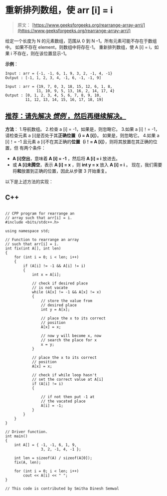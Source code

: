 # 重新排列数组，使 arr [i] = i

> 原文： [https://www.geeksforgeeks.org/rearrange-array-arri/](https://www.geeksforgeeks.org/rearrange-array-arri/)

给定一个长度为 N 的元素数组，范围从 0 到 N –1。所有元素可能不存在于数组中。 如果不存在 element，则数组中将存在-1。 重新排列数组，使 A [i] = i，如果 i 不存在，则在该位置显示-1。

**示例**：

```
Input : arr = {-1, -1, 6, 1, 9, 3, 2, -1, 4, -1}
Output : [-1, 1, 2, 3, 4, -1, 6, -1, -1, 9]

Input : arr = {19, 7, 0, 3, 18, 15, 12, 6, 1, 8,
              11, 10, 9, 5, 13, 16, 2, 14, 17, 4}
Output : [0, 1, 2, 3, 4, 5, 6, 7, 8, 9, 10, 
         11, 12, 13, 14, 15, 16, 17, 18, 19]

```

## [推荐：请先解决 ***惯例*** ，然后再继续解决。](https://practice.geeksforgeeks.org/problems/reorganize-the-array/0)

**方法**：
1.导航数组。
2.检查 a [i] = -1，如果是，则忽略它。
3.如果 a [i]！= -1，请检查元素 a [i]是否处于其**正确位置（i = A [i]）**。 如果是，则忽略它。
4.如果 a [i]！= -1 且元素 a [i]不在其正确的**位置（i！= A [i]）**，则将其放置在其正确的位置，但 有两个条件：

*   **A [i]空出**，意味着 **A [i] = -1** ，然后将 **A [i] = i** 放进去。
*   或 **A [i]未腾空**，表示 **A [i] = x** ，则 **int y = x** 放入 **A [i] = i** 。 现在，我们需要将**和**放置到正确的位置，因此从步骤 3 开始重复。

以下是上述方法的实现：

## C++ 

```

// CPP program for rearrange an 
// array such that arr[i] = i. 
#include <bits/stdc++.h> 

using namespace std; 

// Function to rearrange an array 
// such that arr[i] = i. 
int fix(int A[], int len) 
{ 
    for (int i = 0; i < len; i++)  
    { 
        if (A[i] != -1 && A[i] != i)  
        { 
            int x = A[i]; 

            // check if desired place 
            // is not vacate 
            while (A[x] != -1 && A[x] != x) 
            { 
                // store the value from 
                // desired place 
                int y = A[x]; 

                // place the x to its correct 
                // position 
                A[x] = x; 

                // now y will become x, now 
                // search the place for x 
                x = y; 
            } 

            // place the x to its correct 
            // position 
            A[x] = x; 

            // check if while loop hasn't 
            // set the correct value at A[i] 
            if (A[i] != i)  
            { 

                // if not then put -1 at 
                // the vacated place 
                A[i] = -1; 
            } 
        } 
    } 
} 

// Driver function. 
int main() 
{ 
    int A[] = { -1, -1, 6, 1, 9, 
                3, 2, -1, 4, -1 }; 

    int len = sizeof(A) / sizeof(A[0]); 
    fix(A, len); 

    for (int i = 0; i < len; i++) 
        cout << A[i] << " "; 
} 

// This code is contributed by Smitha Dinesh Semwal 

```